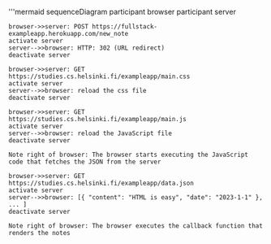 '''mermaid
    sequenceDiagram
    participant browser
    participant server

    browser->>server: POST https://fullstack-exampleapp.herokuapp.com/new_note
    activate server
    server-->>browser: HTTP: 302 (URL redirect)
    deactivate server

    browser->>server: GET https://studies.cs.helsinki.fi/exampleapp/main.css
    activate server
    server-->>browser: reload the css file
    deactivate server

    browser->>server: GET https://studies.cs.helsinki.fi/exampleapp/main.js
    activate server
    server-->>browser: reload the JavaScript file
    deactivate server

    Note right of browser: The browser starts executing the JavaScript code that fetches the JSON from the server

    browser->>server: GET https://studies.cs.helsinki.fi/exampleapp/data.json
    activate server
    server-->>browser: [{ "content": "HTML is easy", "date": "2023-1-1" }, ... ]
    deactivate server

    Note right of browser: The browser executes the callback function that renders the notes
```